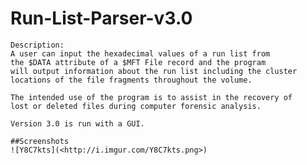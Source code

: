 Run-List-Parser-v3.0
====================

   
    Description:
    A user can input the hexadecimal values of a run list from
    the $DATA attribute of a $MFT File record and the program
    will output information about the run list including the cluster
    locations of the file fragments throughout the volume.

    The intended use of the program is to assist in the recovery of
    lost or deleted files during computer forensic analysis.
    
    Version 3.0 is run with a GUI.
    
    ##Screenshots
    ![Y8C7kts](<http://i.imgur.com/Y8C7kts.png>)
    
